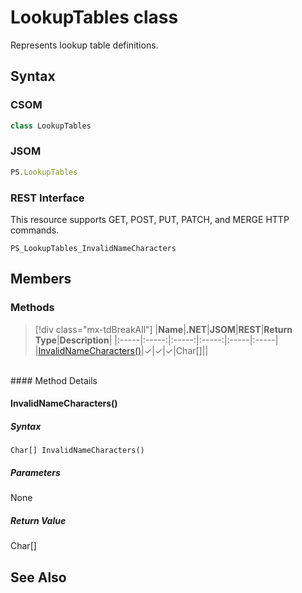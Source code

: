 [comment]: # (Name:LookupTables)
[comment]: # (Name:Microsoft.Office.Project.Server.Library.LookupTables)
[comment]: # (Type:class)
[comment]: # (Status:Verified)

# <a name="name"></a>LookupTables class

<a name="description"></a>Represents lookup table definitions.

## <a name="syntax"></a>Syntax

### CSOM

```cs
class LookupTables 
```
### JSOM

```javascript
PS.LookupTables
```
### REST Interface

This resource supports GET, POST, PUT, PATCH, and MERGE HTTP commands.

```
PS_LookupTables_InvalidNameCharacters
```

## <a name="members"></a>Members

### <a name="methods"></a>Methods

> [!div class="mx-tdBreakAll"]
|**Name**|**.NET**|**JSOM**|**REST**|**Return Type**|**Description**|
|:-----|:-----:|:-----:|:-----:|:-----|:-----|
|[InvalidNameCharacters()](#InvalidNameCharacters__)|&#x2713;|&#x2713;|&#x2713;|Char[]||

<br/>
#### Method Details

#### <a name="InvalidNameCharacters__"></a>InvalidNameCharacters()
 

##### Syntax

```
Char[] InvalidNameCharacters()
```

##### Parameters

None

##### Return Value

Char[]

## <a name="seeAlso"></a>See Also

